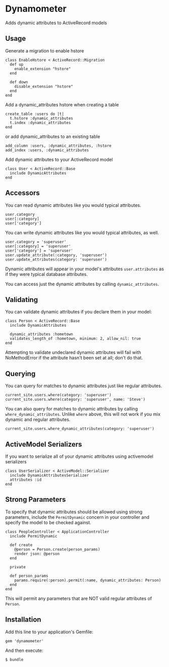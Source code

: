 # Dynamometer

Adds dynamic attributes to ActiveRecord models

## Usage

Generate a migration to enable hstore

    class EnableHstore < ActiveRecord::Migration
      def up
        enable_extension "hstore"
      end
    
      def down
        disable_extension "hstore"
      end
    end
    
Add a dynamic_attributes hstore when creating a table

    create_table :users do |t|
      t.hstore :dynamic_attributes
      t.index :dynamic_attributes
    end
    
or add dynamic_attributes to an existing table

    add_column :users, :dynamic_attributes, :hstore
    add_index :users, :dynamic_attributes

Add dynamic attributes to your ActiveRecord model

    class User < ActiveRecord::Base
      include DynamicAttributes
    end

## Accessors

You can read dynamic attributes like you would typical attributes.

    user.category
    user[:category]
    user['category']

You can write dynamic attributes like you would typical attributes, as well.

    user.category = 'superuser'
    user[:category] = 'superuser'
    user['category'] = 'superuser'
    user.update_attribute(:category, 'superuser')
    user.update_attributes(category: 'superuser')

Dynamic attributes will appear in your model's attributes `user.attributes` as if they were typical database attributes.

You can access just the dynamic attributes by calling `dynamic_attributes`.

## Validating

You can validate dynamic attributes if you declare them in your model:

    class Person < ActiveRecord::Base
      include DynamicAttributes

      dynamic_attributes :hometown
      validates_length_of :hometown, minimum: 2, allow_nil: true
    end

Attempting to validate undeclared dynamic attributes will fail with NoMethodError if
the attribute hasn't been set at all; don't do that.

## Querying

You can query for matches to dynamic attributes just like regular attributes.

    current_site.users.where(category: 'superuser')
    current_site.users.where(category: 'superuser', name: 'Steve')

You can also query for matches to dynamic attributes by calling
`where_dynamic_attributes`. Unlike `where` above, this will not work if you
mix dynamic and regular attributes.

    current_site.users.where_dynamic_attributes(category: 'superuser')

## ActiveModel Serializers

If you want to serialize all of your dynamic attributes using activemodel serializers

    class UserSerializer < ActiveModel::Serializer
      include DynamicAttributesSerializer
      attributes :id
    end

## Strong Parameters

To specify that dynamic attributes should be allowed using strong parameters,
include the `PermitDynamic` concern in your controller and specify the model
to be checked against.

    class PeopleController < ApplicationController
      include PermitDynamic

      def create
        @person = Person.create(person_params)
        render json: @person
      end

      private

      def person_params
        params.require(:person).permit(:name, dynamic_attributes: Person)
      end
    end

This will permit any parameters that are NOT valid regular attributes of `Person`.

## Installation

Add this line to your application's Gemfile:

    gem 'dynamometer'

And then execute:

    $ bundle
